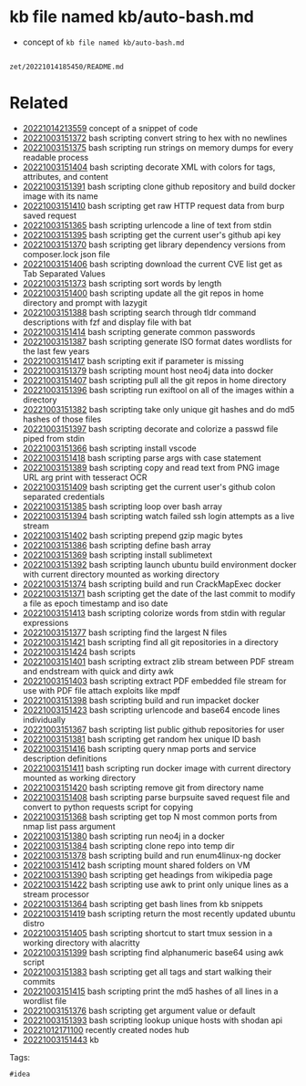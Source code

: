 # kb file named kb/auto-bash.md

- concept of `kb file named kb/auto-bash.md`

```
```

` zet/20221014185450/README.md `

# Related

- [20221014213559](/zet/20221014213559/README.md) concept of a snippet of code
- [20221003151372](/zet/20221003151372/README.md) bash scripting convert string to hex with no newlines
- [20221003151375](/zet/20221003151375/README.md) bash scripting run strings on memory dumps for every readable process
- [20221003151404](/zet/20221003151404/README.md) bash scripting decorate XML with colors for tags, attributes, and content
- [20221003151391](/zet/20221003151391/README.md) bash scripting clone github repository and build docker image with its name
- [20221003151410](/zet/20221003151410/README.md) bash scripting get raw HTTP request data from burp saved request
- [20221003151365](/zet/20221003151365/README.md) bash scripting urlencode a line of text from stdin
- [20221003151395](/zet/20221003151395/README.md) bash scripting get the current user's github api key
- [20221003151370](/zet/20221003151370/README.md) bash scripting get library dependency versions from composer.lock json file
- [20221003151406](/zet/20221003151406/README.md) bash scripting download the current CVE list get as Tab Separated Values
- [20221003151373](/zet/20221003151373/README.md) bash scripting sort words by length
- [20221003151400](/zet/20221003151400/README.md) bash scripting update all the git repos in home directory and prompt with lazygit
- [20221003151388](/zet/20221003151388/README.md) bash scripting search through tldr command descriptions with fzf and display file with bat
- [20221003151414](/zet/20221003151414/README.md) bash scripting generate common passwords
- [20221003151387](/zet/20221003151387/README.md) bash scripting generate ISO format dates wordlists for the last few years
- [20221003151417](/zet/20221003151417/README.md) bash scripting exit if parameter is missing
- [20221003151379](/zet/20221003151379/README.md) bash scripting mount host neo4j data into docker
- [20221003151407](/zet/20221003151407/README.md) bash scripting pull all the git repos in home directory
- [20221003151396](/zet/20221003151396/README.md) bash scripting run exiftool on all of the images within a directory
- [20221003151382](/zet/20221003151382/README.md) bash scripting take only unique git hashes and do md5 hashes of those files
- [20221003151397](/zet/20221003151397/README.md) bash scripting decorate and colorize a passwd file piped from stdin
- [20221003151366](/zet/20221003151366/README.md) bash scripting install vscode
- [20221003151418](/zet/20221003151418/README.md) bash scripting parse args with case statement
- [20221003151389](/zet/20221003151389/README.md) bash scripting copy and read text from PNG image URL arg print with tesseract OCR
- [20221003151409](/zet/20221003151409/README.md) bash scripting get the current user's github colon separated credentials
- [20221003151385](/zet/20221003151385/README.md) bash scripting loop over bash array
- [20221003151394](/zet/20221003151394/README.md) bash scripting watch failed ssh login attempts as a live stream
- [20221003151402](/zet/20221003151402/README.md) bash scripting prepend gzip magic bytes
- [20221003151386](/zet/20221003151386/README.md) bash scripting define bash array
- [20221003151369](/zet/20221003151369/README.md) bash scripting install sublimetext
- [20221003151392](/zet/20221003151392/README.md) bash scripting launch ubuntu build environment docker with current directory mounted as working directory
- [20221003151374](/zet/20221003151374/README.md) bash scripting build and run CrackMapExec docker
- [20221003151371](/zet/20221003151371/README.md) bash scripting get the date of the last commit to modify a file as epoch timestamp and iso date
- [20221003151413](/zet/20221003151413/README.md) bash scripting colorize words from stdin with regular expressions
- [20221003151377](/zet/20221003151377/README.md) bash scripting find the largest N files
- [20221003151421](/zet/20221003151421/README.md) bash scripting find all git repositories in a directory
- [20221003151424](/zet/20221003151424/README.md) bash scripts
- [20221003151401](/zet/20221003151401/README.md) bash scripting extract zlib stream between PDF stream and endstream with quick and dirty awk
- [20221003151403](/zet/20221003151403/README.md) bash scripting extract PDF embedded file stream for use with PDF file attach exploits like mpdf
- [20221003151398](/zet/20221003151398/README.md) bash scripting build and run impacket docker
- [20221003151423](/zet/20221003151423/README.md) bash scripting urlencode and base64 encode lines individually
- [20221003151367](/zet/20221003151367/README.md) bash scripting list public github repositories for user
- [20221003151381](/zet/20221003151381/README.md) bash scripting get random hex unique ID bash
- [20221003151416](/zet/20221003151416/README.md) bash scripting query nmap ports and service description definitions
- [20221003151411](/zet/20221003151411/README.md) bash scripting run docker image with current directory mounted as working directory
- [20221003151420](/zet/20221003151420/README.md) bash scripting remove git from directory name
- [20221003151408](/zet/20221003151408/README.md) bash scripting parse burpsuite saved request file and convert to python requests script for copying
- [20221003151368](/zet/20221003151368/README.md) bash scripting get top N most common ports from nmap list pass argument
- [20221003151380](/zet/20221003151380/README.md) bash scripting run neo4j in a docker
- [20221003151384](/zet/20221003151384/README.md) bash scripting clone repo into temp dir
- [20221003151378](/zet/20221003151378/README.md) bash scripting build and run enum4linux-ng docker
- [20221003151412](/zet/20221003151412/README.md) bash scripting mount shared folders on VM
- [20221003151390](/zet/20221003151390/README.md) bash scripting get headings from wikipedia page
- [20221003151422](/zet/20221003151422/README.md) bash scripting use awk to print only unique lines as a stream processor
- [20221003151364](/zet/20221003151364/README.md) bash scripting get bash lines from kb snippets
- [20221003151419](/zet/20221003151419/README.md) bash scripting return the most recently updated ubuntu distro
- [20221003151405](/zet/20221003151405/README.md) bash scripting shortcut to start tmux session in a working directory with alacritty
- [20221003151399](/zet/20221003151399/README.md) bash scripting find alphanumeric base64 using awk script
- [20221003151383](/zet/20221003151383/README.md) bash scripting get all tags and start walking their commits
- [20221003151415](/zet/20221003151415/README.md) bash scripting print the md5 hashes of all lines in a wordlist file
- [20221003151376](/zet/20221003151376/README.md) bash scripting get argument value or default
- [20221003151393](/zet/20221003151393/README.md) bash scripting lookup unique hosts with shodan api
- [20221012171100](/zet/20221012171100/README.md) recently created nodes hub
- [20221003151443](/zet/20221003151443/README.md) kb

Tags:

    #idea
